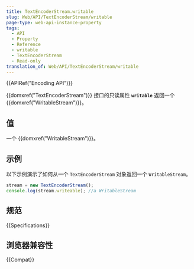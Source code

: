 ```yaml
---
title: TextEncoderStream.writable
slug: Web/API/TextEncoderStream/writable
page-type: web-api-instance-property
tags:
  - API
  - Property
  - Reference
  - writable
  - TextEncoderStream
  - Read-only
translation_of: Web/API/TextEncoderStream/writable
---
```

{{APIRef("Encoding API")}}

{{domxref("TextEncoderStream")}} 接口的只读属性 **`writable`** 返回一个 {{domxref("WritableStream")}}。

## 值

一个 {{domxref("WritableStream")}}。

## 示例

以下示例演示了如何从一个 `TextEncoderStream` 对象返回一个 `WritableStream`。

```js
stream = new TextEncoderStream();
console.log(stream.writeable); //a WritableStream
```

## 规范

{{Specifications}}

## 浏览器兼容性

{{Compat}}
